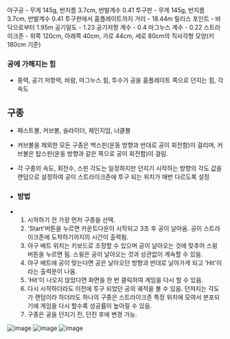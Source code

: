 야구공 - 무게 145g, 반지름 3.7cm, 반발계수 0.41
투구판 - 무게 145g, 반지름 3.7cm, 반발계수 0.41
투구판에서 홈플레이트까지 거리 - 18.44m
릴리스 포인트 - 바닥으로부터 1.95m
공기밀도 - 1.23
공기저항 계수 - 0.4
마그누스 계수 - 0.22
스트라이크존 - 위쪽 120cm, 아래쪽 40cm, 가로 44cm, 세로 80cm의 직사각형 모양(키 180cm 기준)

### 공에 가해지는 힘
- 중력, 공기 저항력, 바람, 마그누스 힘, 투수가 공을 홈플레이트 쪽으로 던지는 힘, 각속도
## 구종
- 패스트볼, 커브볼, 슬라이더, 체인지업, 너클볼
- 커브볼을 제외한 모든 구종은 백스핀(운동 방향과 반대로 공이 회전함)이 걸리며,
커브볼은 탑스핀(운동 방향과 같은 쪽으로 공이 회전함)이 걸림.
- 각 구종의 속도, 회전수, 스핀 각도는 일정하지만 던지기 시작하는 방향의 각도 값을 랜덤으로 설정하여 공이 스트라이크존에 투구 되는 위치가 매번 다르도록 설정

- ### 방법
- 1. 시작하기 전 가장 먼저 구종을 선택.
  2. 'Start'버튼을 누르면 카운트다운이 시작되고 3초 후 공이 날아옴. 공이 스트라이크존에 도착하기까지의 시간이 출력됨.
  3. 야구 배트 위치는 키보드로 조정할 수 있으며 공이 날아오는 것에 맞추어 스윙 버튼을 누르면 됨. 스윙은 공이 날아오는 것과 상관없이 계속할 수 있음.
  4. 야구 배트에 공이 맞는다면 공은 날아오던 방향과 반대로 날아가게 되고 'Hit'이라는 출력문이 나옴.
  5. 'Hit'이 나오지 않았다면 화면을 한 번 클릭하여 게임을 다시 할 수 있음.
  6. 다시 시작하더라도 이전에 투구 되었던 공의 궤적을 볼 수 있음. 던져지는 각도가 랜덤이라 하더라도 하나의 구종은 스트라이크존 특정 위치에 모여서 분포되기에 게임을 다시 할수록 성공률이 높아질 수 있음.
  7. 구종은 공을 던지기 전, 던진 후에 변경 가능.

![image](https://github.com/user-attachments/assets/81f6272c-7bc7-4849-8643-be0701022352)
![image](https://github.com/user-attachments/assets/0fef64a8-1ce5-440f-9915-aa321036424e)
![image](https://github.com/user-attachments/assets/8efad8f2-e9d6-4dba-9b05-c1937435a48f)
